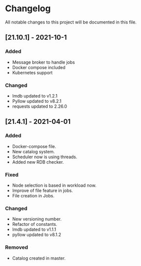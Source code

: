 # Changelog
All notable changes to this project will be documented in this file.

## [21.10.1] - 2021-10-1
### Added
- Message broker to handle jobs
- Docker compose included
- Kubernetes support

### Changed
- lmdb updated to v1.2.1
- Pyllow updated to v8.2.1
- requests updated to 2.26.0

## [21.4.1] - 2021-04-01
### Added
- Docker-compose file.
- New catalog system.
- Scheduler now is using threads.
- Added new RDB checker.

### Fixed
- Node selection is based in workload now.
- Improve of file feature in jobs.
- File creation in Jobs.

### Changed
- New versioning number.
- Refactor of constants.
- lmdb updated to v1.1.1
- pyllow updated to v8.1.2

### Removed
- Catalog created in master.